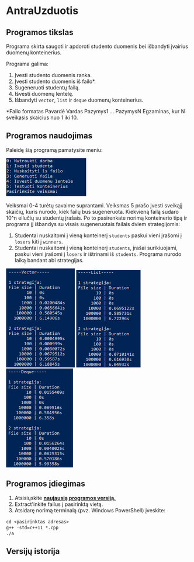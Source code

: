 # AntraUzduotis

## Programos tikslas
Programa skirta saugoti ir apdoroti studento duomenis bei išbandyti įvairius duomenų konteinerius.

Programa galima:
  1. Įvesti studento duomenis ranka.
  2. Įvesti studento duomenis iš failo*.
  3. Sugeneruoti studentų failą.
  4. Išvesti duomenų lentelę.
  5. Išbandyti `vector`, `list` ir `deque` duomenų konteinerius.

*Failo formatas Pavardė Vardas Pazymys1 ... PazymysN Egzaminas, kur N sveikasis skaicius nuo 1 iki 10.

## Programos naudojimas

Paleidę šią programą pamatysite meniu:

![alt text](https://github.com/BlackDude22/AntraUzduotis/blob/master/images/menu.png "Meniu")

Veiksmai 0-4 turėtų savaime suprantami. Veiksmas 5 prašo įvesti sveikąjį skaičių, kuris nurodo, kiek failų bus sugeneruota. Kiekvieną failą sudaro 10^n eilučių su studentų įrašais. Po to pasirenkate norimą konteinerio tipą ir programa jį išbandys su visais sugeneruotais failais dviem strategijomis:
  1. Studentai nuskaitomi į vieną konteinerį `students` paskui vieni įrašomi į `losers` kiti į `winners`.
  2. Studentai nuskaitomi į vieną konteinerį `students`, įrašai surikiuojami, paskui vieni įrašomi į `losers` ir ištrinami iš `students`.
Programa nurodo laiką bandant abi strategijas.

![alt text](https://github.com/BlackDude22/AntraUzduotis/blob/master/images/vector.png "Vector")
![alt text](https://github.com/BlackDude22/AntraUzduotis/blob/master/images/list.png "List")
![alt text](https://github.com/BlackDude22/AntraUzduotis/blob/master/images/deque.png "Deque")

## Programos įdiegimas

  1. Atsisiųskite [**naujausią programos versiją.**](https://github.com/BlackDude22/AntraUzduotis/releases)<br>
  2. Extract'inkite failus į pasirinktą vietą.
  3. Atsidarę norimą terminalą (pvz. Windows PowerShell) įveskite:
  
    cd <pasirinktas adresas>
    g++ -std=c++11 *.cpp  
    ./a
    
## Versijų istorija

